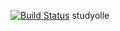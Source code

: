 [![Build Status](https://travis-ci.com/mgh3326/studyolle.svg?branch=master)](https://travis-ci.com/mgh3326/studyolle)
studyolle

